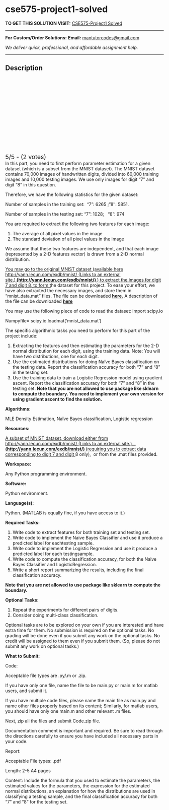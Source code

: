 # cse575-project1-solved
**TO GET THIS SOLUTION VISIT:** [CSE575-Project1 Solved](https://mantutor.com/product/cse575-project1-solved/)


---

**For Custom/Order Solutions:** **Email:** mantutorcodes@gmail.com  

*We deliver quick, professional, and affordable assignment help.*

---

<h2>Description</h2>



<div class="kk-star-ratings kksr-auto kksr-align-center kksr-valign-top" data-payload="{&quot;align&quot;:&quot;center&quot;,&quot;id&quot;:&quot;65264&quot;,&quot;slug&quot;:&quot;default&quot;,&quot;valign&quot;:&quot;top&quot;,&quot;ignore&quot;:&quot;&quot;,&quot;reference&quot;:&quot;auto&quot;,&quot;class&quot;:&quot;&quot;,&quot;count&quot;:&quot;2&quot;,&quot;legendonly&quot;:&quot;&quot;,&quot;readonly&quot;:&quot;&quot;,&quot;score&quot;:&quot;5&quot;,&quot;starsonly&quot;:&quot;&quot;,&quot;best&quot;:&quot;5&quot;,&quot;gap&quot;:&quot;4&quot;,&quot;greet&quot;:&quot;Rate this product&quot;,&quot;legend&quot;:&quot;5\/5 - (2 votes)&quot;,&quot;size&quot;:&quot;24&quot;,&quot;title&quot;:&quot;CSE575-Project1 Solved&quot;,&quot;width&quot;:&quot;138&quot;,&quot;_legend&quot;:&quot;{score}\/{best} - ({count} {votes})&quot;,&quot;font_factor&quot;:&quot;1.25&quot;}">

<div class="kksr-stars">

<div class="kksr-stars-inactive">
            <div class="kksr-star" data-star="1" style="padding-right: 4px">


<div class="kksr-icon" style="width: 24px; height: 24px;"></div>
        </div>
            <div class="kksr-star" data-star="2" style="padding-right: 4px">


<div class="kksr-icon" style="width: 24px; height: 24px;"></div>
        </div>
            <div class="kksr-star" data-star="3" style="padding-right: 4px">


<div class="kksr-icon" style="width: 24px; height: 24px;"></div>
        </div>
            <div class="kksr-star" data-star="4" style="padding-right: 4px">


<div class="kksr-icon" style="width: 24px; height: 24px;"></div>
        </div>
            <div class="kksr-star" data-star="5" style="padding-right: 4px">


<div class="kksr-icon" style="width: 24px; height: 24px;"></div>
        </div>
    </div>

<div class="kksr-stars-active" style="width: 138px;">
            <div class="kksr-star" style="padding-right: 4px">


<div class="kksr-icon" style="width: 24px; height: 24px;"></div>
        </div>
            <div class="kksr-star" style="padding-right: 4px">


<div class="kksr-icon" style="width: 24px; height: 24px;"></div>
        </div>
            <div class="kksr-star" style="padding-right: 4px">


<div class="kksr-icon" style="width: 24px; height: 24px;"></div>
        </div>
            <div class="kksr-star" style="padding-right: 4px">


<div class="kksr-icon" style="width: 24px; height: 24px;"></div>
        </div>
            <div class="kksr-star" style="padding-right: 4px">


<div class="kksr-icon" style="width: 24px; height: 24px;"></div>
        </div>
    </div>
</div>


<div class="kksr-legend" style="font-size: 19.2px;">
            5/5 - (2 votes)    </div>
    </div>
In this part, you need to first perform parameter estimation for a given dataset (which is a subset from the MNIST dataset). The MNIST dataset contains 70,000 images of handwritten digits, divided into 60,000 training images and 10,000 testing images. We use only images for digit “7” and digit “8” in this question.

Therefore, we have the following statistics for the given dataset:

Number of samples in the training set:&nbsp; “7”: 6265 ;”8″: 5851.

Number of samples in the testing set: “7”: 1028;&nbsp;&nbsp; “8”: 974

You are required to extract the following two features for each image:

<ol>
<li>The average of all pixel values in the image</li>
<li>The standard deviation of all pixel values in the image</li>
</ol>
We assume that these two features are independent, and that each image (represented by a 2-D features vector) is drawn from a 2-D normal distribution.

<a href="http://yann.lecun.com/exdb/mnist/">You may go to the original MNIST dataset (available here</a><a href="http://yann.lecun.com/exdb/mnist/"> http://</a><a href="http://yann.lecun.com/exdb/mnist/">y</a><a href="http://yann.lecun.com/exdb/mnist/">ann.lecun.com/exdb/mnist/ </a><a href="http://yann.lecun.com/exdb/mnist/">(</a><a href="http://yann.lecun.com/exdb/mnist/">Links to an external site.)</a><a href="http://yann.lecun.com/exdb/mnist/"><strong>&nbsp;(http://</strong></a><a href="http://yann.lecun.com/exdb/mnist/"><strong>y</strong></a><a href="http://yann.lecun.com/exdb/mnist/"><strong>ann.lecun.com/exdb/mnist/) </strong></a><a href="http://yann.lecun.com/exdb/mnist/">) to extract the images for digit 7 and digit 8, to form t</a>he dataset for this project. To ease your effort, we have also extracted the necessary images, and store them in “mnist_data.mat” files. The file can be downloaded <a href="https://asu.instructure.com/courses/31489/files/7881772/download?wrap=1"><strong>here.</strong></a> A description of the file can be downloaded <a href="https://asu.instructure.com/courses/31489/files/7882575/download?wrap=1"><strong>here</strong></a>

You may use the following piece of code to read the dataset: import scipy.io

Numpyfile= scipy.io.loadmat(‘mnist_data.mat’)

The specific algorithmic tasks you need to perform for this part of the project include:

<ol>
<li>Extracting the features and then estimating the parameters for the 2-D normal distribution for each digit, using the training data. Note: You will have two distributions, one for each digit.</li>
<li>Use the estimated distributions for doing Naïve Bayes classification on the testing data. Report the classification accuracy for both “7” and “8” in the testing set.</li>
<li>Use the training data to train a Logistic Regression model using gradient ascent. Report the classification accuracy for both “7” and “8” in the testing set.<strong> Note that you are not allowed to use package like sklearn to compute the boundary. You need to implement your own version for using gradient ascent to find the solution.</strong></li>
</ol>
<strong>Algorithms:</strong>

MLE Density Estimation, Naïve Bayes classification, Logistic regression

<strong>Resources:&nbsp; </strong>

<a href="http://yann.lecun.com/exdb/mnist/">A subset of MNIST dataset, download either from</a><a href="http://yann.lecun.com/exdb/mnist/"> http://</a><a href="http://yann.lecun.com/exdb/mnist/">y</a><a href="http://yann.lecun.com/exdb/mnist/">ann.lecun.com/exdb/mnist/ </a><a href="http://yann.lecun.com/exdb/mnist/">(</a><a href="http://yann.lecun.com/exdb/mnist/">Links to an external site.)</a><u>&nbsp;&nbsp;&nbsp; </u><a href="http://yann.lecun.com/exdb/mnist/"><strong> (http://</strong></a><a href="http://yann.lecun.com/exdb/mnist/"><strong>y</strong></a><a href="http://yann.lecun.com/exdb/mnist/"><strong>ann.lecun.com/exdb/mnist/) </strong></a><a href="http://yann.lecun.com/exdb/mnist/">(requiring you to extract data corresponding to digit 7 and digit </a>8 only),&nbsp; or from the .mat files provided.

<strong>Workspace: </strong>

Any Python programming environment.

<strong>Software: </strong>

Python environment.

<strong>Language(s): </strong>

Python. (MATLAB is equally fine, if you have access to it.)

<strong>Required Tasks:</strong>

<ol>
<li>Write code to extract features for both training set and testing set.</li>
<li>Write code to implement the Naive Bayes Classifier and use it produce a predicted label for eachtesting sample.</li>
<li>Write code to implement the Logistic Regression and use it produce a predicted label for each testingsample.</li>
<li>Write code to compute the classification accuracy, for both the Naive Bayes Classifier and LogisticRegression.</li>
<li>Write a short report summarizing the results, including the final classification accuracy.</li>
</ol>
<strong>Note that you are not allowed to use package like sklearn to compute the boundary.</strong>

<strong>Optional Tasks:</strong>

<ol>
<li>Repeat the experiments for different pairs of digits.</li>
<li>Consider doing multi-class classification.</li>
</ol>
Optional tasks are to be explored on your own if you are interested and have extra time for them. No submission is required on the optional tasks. No grading will be done even if you submit any work on the optional tasks. No credit will be assigned to them even if you submit them. (So, please do not submit any work on optional tasks.)

<strong>What to Submit:</strong>

Code:

Acceptable file types are .py/.m or .zip.

If you have only one file, name the file to be main.py or main.m for matlab users, and submit it.

If you have multiple code files, please name the main file as main.py and name other files properly based on its content; Similarly, for matlab users, you should have only one main.m and other relevant .m files.

Next, zip all the files and submit Code.zip file.

Documentation comment is important and required. Be sure to read through the directions carefully to ensure you have included all necessary parts in your code.

Report:

Acceptable File types: .pdf

Length: 2-5 A4 pages

Content: Include the formula that you used to estimate the parameters, the estimated values for the parameters, the expression for the estimated normal distributions, an explanation for how the distributions are used in classifying a testing sample, and the final classification accuracy for both “7” and “8” for the testing set.

&nbsp;
